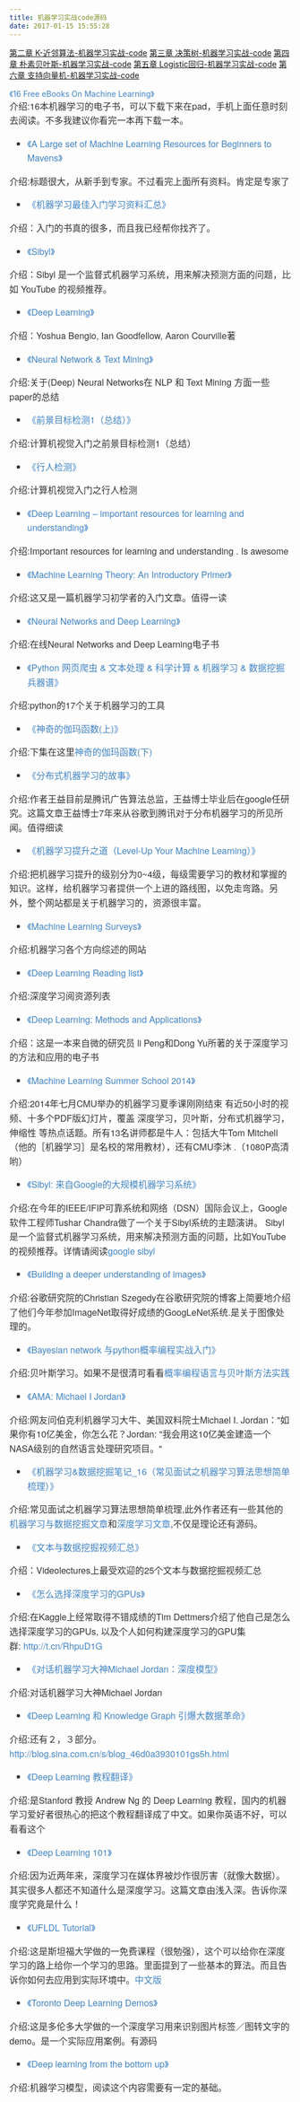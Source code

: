 ```yaml
---
title: 机器学习实战code源码
date: 2017-01-15 15:55:28
---
```

[第二章 K-近邻算法-机器学习实战-code](/blog/K-近邻算法-机器学习实战-code)
[第三章 决策树-机器学习实战-code](/blog/决策树-机器学习实战-code/)
[第四章 朴素贝叶斯-机器学习实战-code](/blog/朴素贝叶斯-机器学习实战-code)
[第五章 Logistic回归-机器学习实战-code](/blog/Logistic回归-机器学习实战-code)
[第六章 支持向量机-机器学习实战-code](/blog/支持向量机-机器学习实战-code)













<!--                    -->
<div>
<a target="_blank" href="http://efytimes.com/e1/fullnews.asp?edid=121516" style="color:rgb(65,131,196); text-decoration:none; background-color:transparent">《16 Free eBooks On Machine Learning》</a></li></ul>
<p style="margin-top:0px; margin-bottom:16px; color:rgb(51,51,51); font-family:'Helvetica Neue',Helvetica,'Segoe UI',Arial,freesans,sans-serif; font-size:16px; line-height:25.6000003814697px">
介绍:16本机器学习的电子书，可以下载下来在pad，手机上面任意时刻去阅读。不多我建议你看完一本再下载一本。</p>
<ul style="padding:0px 0px 0px 2em; margin-top:0px; margin-bottom:16px; color:rgb(51,51,51); font-family:'Helvetica Neue',Helvetica,'Segoe UI',Arial,freesans,sans-serif; font-size:16px; line-height:25.6000003814697px">
<li style=""><a target="_blank" href="http://www.erogol.com/large-set-machine-learning-resources-beginners-mavens/" style="color:rgb(65,131,196); text-decoration:none; background-color:transparent">《A Large set of Machine Learning Resources
 for Beginners to Mavens》</a></li></ul>
<p style="margin-top:0px; margin-bottom:16px; color:rgb(51,51,51); font-family:'Helvetica Neue',Helvetica,'Segoe UI',Arial,freesans,sans-serif; font-size:16px; line-height:25.6000003814697px">
介绍:标题很大，从新手到专家。不过看完上面所有资料。肯定是专家了</p>
<ul style="padding:0px 0px 0px 2em; margin-top:0px; margin-bottom:16px; color:rgb(51,51,51); font-family:'Helvetica Neue',Helvetica,'Segoe UI',Arial,freesans,sans-serif; font-size:16px; line-height:25.6000003814697px">
<li style=""><a target="_blank" href="http://article.yeeyan.org/view/22139/410514" style="color:rgb(65,131,196); text-decoration:none; background-color:transparent">《机器学习最佳入门学习资料汇总》</a></li></ul>
<p style="margin-top:0px; margin-bottom:16px; color:rgb(51,51,51); font-family:'Helvetica Neue',Helvetica,'Segoe UI',Arial,freesans,sans-serif; font-size:16px; line-height:25.6000003814697px">
介绍：入门的书真的很多，而且我已经帮你找齐了。</p>
<ul style="padding:0px 0px 0px 2em; margin-top:0px; margin-bottom:16px; color:rgb(51,51,51); font-family:'Helvetica Neue',Helvetica,'Segoe UI',Arial,freesans,sans-serif; font-size:16px; line-height:25.6000003814697px">
<li style=""><a target="_blank" href="http://users.soe.ucsc.edu/~niejiazhong/slides/chandra.pdf" style="color:rgb(65,131,196); text-decoration:none; background-color:transparent">《Sibyl》</a></li></ul>
<p style="margin-top:0px; margin-bottom:16px; color:rgb(51,51,51); font-family:'Helvetica Neue',Helvetica,'Segoe UI',Arial,freesans,sans-serif; font-size:16px; line-height:25.6000003814697px">
介绍：Sibyl 是一个监督式机器学习系统，用来解决预测方面的问题，比如 YouTube 的视频推荐。</p>
<ul style="padding:0px 0px 0px 2em; margin-top:0px; margin-bottom:16px; color:rgb(51,51,51); font-family:'Helvetica Neue',Helvetica,'Segoe UI',Arial,freesans,sans-serif; font-size:16px; line-height:25.6000003814697px">
<li style=""><a target="_blank" href="http://www.iro.umontreal.ca/~bengioy/dlbook/" style="color:rgb(65,131,196); text-decoration:none; background-color:transparent">《Deep Learning》</a></li></ul>
<p style="margin-top:0px; margin-bottom:16px; color:rgb(51,51,51); font-family:'Helvetica Neue',Helvetica,'Segoe UI',Arial,freesans,sans-serif; font-size:16px; line-height:25.6000003814697px">
介绍：Yoshua Bengio, Ian Goodfellow, Aaron Courville著</p>
<ul style="padding:0px 0px 0px 2em; margin-top:0px; margin-bottom:16px; color:rgb(51,51,51); font-family:'Helvetica Neue',Helvetica,'Segoe UI',Arial,freesans,sans-serif; font-size:16px; line-height:25.6000003814697px">
<li style=""><a target="_blank" href="http://www.slideshare.net/ssuser9cc1bd/piji-li-dltm" style="color:rgb(65,131,196); text-decoration:none; background-color:transparent">《Neural Network &amp; Text Mining》</a></li></ul>
<p style="margin-top:0px; margin-bottom:16px; color:rgb(51,51,51); font-family:'Helvetica Neue',Helvetica,'Segoe UI',Arial,freesans,sans-serif; font-size:16px; line-height:25.6000003814697px">
介绍:关于(Deep) Neural Networks在 NLP 和 Text Mining 方面一些paper的总结</p>
<ul style="padding:0px 0px 0px 2em; margin-top:0px; margin-bottom:16px; color:rgb(51,51,51); font-family:'Helvetica Neue',Helvetica,'Segoe UI',Arial,freesans,sans-serif; font-size:16px; line-height:25.6000003814697px">
<li style=""><a target="_blank" href="http://www.cnblogs.com/lxy2017/p/3927226.html" style="color:rgb(65,131,196); text-decoration:none; background-color:transparent">《前景目标检测1（总结）》</a></li></ul>
<p style="margin-top:0px; margin-bottom:16px; color:rgb(51,51,51); font-family:'Helvetica Neue',Helvetica,'Segoe UI',Arial,freesans,sans-serif; font-size:16px; line-height:25.6000003814697px">
介绍:计算机视觉入门之前景目标检测1（总结）</p>
<ul style="padding:0px 0px 0px 2em; margin-top:0px; margin-bottom:16px; color:rgb(51,51,51); font-family:'Helvetica Neue',Helvetica,'Segoe UI',Arial,freesans,sans-serif; font-size:16px; line-height:25.6000003814697px">
<li style=""><a target="_blank" href="http://www.52ml.net/17004.html" style="color:rgb(65,131,196); text-decoration:none; background-color:transparent">《行人检测》</a></li></ul>
<p style="margin-top:0px; margin-bottom:16px; color:rgb(51,51,51); font-family:'Helvetica Neue',Helvetica,'Segoe UI',Arial,freesans,sans-serif; font-size:16px; line-height:25.6000003814697px">
介绍:计算机视觉入门之行人检测</p>
<ul style="padding:0px 0px 0px 2em; margin-top:0px; margin-bottom:16px; color:rgb(51,51,51); font-family:'Helvetica Neue',Helvetica,'Segoe UI',Arial,freesans,sans-serif; font-size:16px; line-height:25.6000003814697px">
<li style=""><a target="_blank" href="http://www.kdnuggets.com/2014/08/deep-learning-important-resources-learning-understanding.html" style="color:rgb(65,131,196); text-decoration:none; background-color:transparent">《Deep Learning – important
 resources for learning and understanding》</a></li></ul>
<p style="margin-top:0px; margin-bottom:16px; color:rgb(51,51,51); font-family:'Helvetica Neue',Helvetica,'Segoe UI',Arial,freesans,sans-serif; font-size:16px; line-height:25.6000003814697px">
介绍:Important resources for learning and understanding . Is awesome</p>
<ul style="padding:0px 0px 0px 2em; margin-top:0px; margin-bottom:16px; color:rgb(51,51,51); font-family:'Helvetica Neue',Helvetica,'Segoe UI',Arial,freesans,sans-serif; font-size:16px; line-height:25.6000003814697px">
<li style=""><a target="_blank" href="http://www.toptal.com/machine-learning/machine-learning-theory-an-introductory-primer" style="color:rgb(65,131,196); text-decoration:none; background-color:transparent">《Machine Learning Theory: An Introductory
 Primer》</a></li></ul>
<p style="margin-top:0px; margin-bottom:16px; color:rgb(51,51,51); font-family:'Helvetica Neue',Helvetica,'Segoe UI',Arial,freesans,sans-serif; font-size:16px; line-height:25.6000003814697px">
介绍:这又是一篇机器学习初学者的入门文章。值得一读</p>
<ul style="padding:0px 0px 0px 2em; margin-top:0px; margin-bottom:16px; color:rgb(51,51,51); font-family:'Helvetica Neue',Helvetica,'Segoe UI',Arial,freesans,sans-serif; font-size:16px; line-height:25.6000003814697px">
<li style=""><a target="_blank" href="http://neuralnetworksanddeeplearning.com/" style="color:rgb(65,131,196); text-decoration:none; background-color:transparent">《Neural Networks and Deep Learning》</a></li></ul>
<p style="margin-top:0px; margin-bottom:16px; color:rgb(51,51,51); font-family:'Helvetica Neue',Helvetica,'Segoe UI',Arial,freesans,sans-serif; font-size:16px; line-height:25.6000003814697px">
介绍:在线Neural Networks and Deep Learning电子书</p>
<ul style="padding:0px 0px 0px 2em; margin-top:0px; margin-bottom:16px; color:rgb(51,51,51); font-family:'Helvetica Neue',Helvetica,'Segoe UI',Arial,freesans,sans-serif; font-size:16px; line-height:25.6000003814697px">
<li style=""><a target="_blank" href="http://www.52nlp.cn/python-%E7%BD%91%E9%A1%B5%E7%88%AC%E8%99%AB-%E6%96%87%E6%9C%AC%E5%A4%84%E7%90%86-%E7%A7%91%E5%AD%A6%E8%AE%A1%E7%AE%97-%E6%9C%BA%E5%99%A8%E5%AD%A6%E4%B9%A0-%E6%95%B0%E6%8D%AE%E6%8C%96%E6%8E%98" style="color:rgb(65,131,196); text-decoration:none; background-color:transparent">《Python
 网页爬虫 &amp; 文本处理 &amp; 科学计算 &amp; 机器学习 &amp; 数据挖掘兵器谱》</a></li></ul>
<p style="margin-top:0px; margin-bottom:16px; color:rgb(51,51,51); font-family:'Helvetica Neue',Helvetica,'Segoe UI',Arial,freesans,sans-serif; font-size:16px; line-height:25.6000003814697px">
介绍:python的17个关于机器学习的工具</p>
<ul style="padding:0px 0px 0px 2em; margin-top:0px; margin-bottom:16px; color:rgb(51,51,51); font-family:'Helvetica Neue',Helvetica,'Segoe UI',Arial,freesans,sans-serif; font-size:16px; line-height:25.6000003814697px">
<li style=""><a target="_blank" href="http://www.flickering.cn/%E6%A6%82%E7%8E%87%E7%BB%9F%E8%AE%A1/2014/06/%E7%A5%9E%E5%A5%87%E7%9A%84%E4%BC%BD%E7%8E%9B%E5%87%BD%E6%95%B0%E4%B8%8A/" style="color:rgb(65,131,196); text-decoration:none; background-color:transparent">《神奇的伽玛函数(上)》</a></li></ul>
<p style="margin-top:0px; margin-bottom:16px; color:rgb(51,51,51); font-family:'Helvetica Neue',Helvetica,'Segoe UI',Arial,freesans,sans-serif; font-size:16px; line-height:25.6000003814697px">
介绍:下集在这里<a target="_blank" href="http://www.flickering.cn/%E6%A6%82%E7%8E%87%E7%BB%9F%E8%AE%A1/2014/06/%E7%A5%9E%E5%A5%87%E7%9A%84%E4%BC%BD%E7%8E%9B%E5%87%BD%E6%95%B0%E4%B8%8A/" style="color:rgb(65,131,196); text-decoration:none; background-color:transparent">神奇的伽玛函数(下)</a></p>
<ul style="padding:0px 0px 0px 2em; margin-top:0px; margin-bottom:16px; color:rgb(51,51,51); font-family:'Helvetica Neue',Helvetica,'Segoe UI',Arial,freesans,sans-serif; font-size:16px; line-height:25.6000003814697px">
<li style=""><a target="_blank" href="http://cxwangyi.github.io/2014/01/20/distributed-machine-learning/" style="color:rgb(65,131,196); text-decoration:none; background-color:transparent">《分布式机器学习的故事》</a></li></ul>
<p style="margin-top:0px; margin-bottom:16px; color:rgb(51,51,51); font-family:'Helvetica Neue',Helvetica,'Segoe UI',Arial,freesans,sans-serif; font-size:16px; line-height:25.6000003814697px">
介绍:作者王益目前是腾讯广告算法总监，王益博士毕业后在google任研究。这篇文章王益博士7年来从谷歌到腾讯对于分布机器学习的所见所闻。值得细读</p>
<ul style="padding:0px 0px 0px 2em; margin-top:0px; margin-bottom:16px; color:rgb(51,51,51); font-family:'Helvetica Neue',Helvetica,'Segoe UI',Arial,freesans,sans-serif; font-size:16px; line-height:25.6000003814697px">
<li style=""><a target="_blank" href="http://metacademy.org/roadmaps/cjrd/level-up-your-ml" style="color:rgb(65,131,196); text-decoration:none; background-color:transparent">《机器学习提升之道（Level-Up Your Machine Learning）》</a></li></ul>
<p style="margin-top:0px; margin-bottom:16px; color:rgb(51,51,51); font-family:'Helvetica Neue',Helvetica,'Segoe UI',Arial,freesans,sans-serif; font-size:16px; line-height:25.6000003814697px">
介绍:把机器学习提升的级别分为0~4级，每级需要学习的教材和掌握的知识。这样，给机器学习者提供一个上进的路线图，以免走弯路。另外，整个网站都是关于机器学习的，资源很丰富。</p>
<ul style="padding:0px 0px 0px 2em; margin-top:0px; margin-bottom:16px; color:rgb(51,51,51); font-family:'Helvetica Neue',Helvetica,'Segoe UI',Arial,freesans,sans-serif; font-size:16px; line-height:25.6000003814697px">
<li style=""><a target="_blank" href="http://www.mlsurveys.com/" style="color:rgb(65,131,196); text-decoration:none; background-color:transparent">《Machine Learning Surveys》</a></li></ul>
<p style="margin-top:0px; margin-bottom:16px; color:rgb(51,51,51); font-family:'Helvetica Neue',Helvetica,'Segoe UI',Arial,freesans,sans-serif; font-size:16px; line-height:25.6000003814697px">
介绍:机器学习各个方向综述的网站</p>
<ul style="padding:0px 0px 0px 2em; margin-top:0px; margin-bottom:16px; color:rgb(51,51,51); font-family:'Helvetica Neue',Helvetica,'Segoe UI',Arial,freesans,sans-serif; font-size:16px; line-height:25.6000003814697px">
<li style=""><a target="_blank" href="http://deeplearning.net/reading-list/" style="color:rgb(65,131,196); text-decoration:none; background-color:transparent">《Deep Learning Reading list》</a></li></ul>
<p style="margin-top:0px; margin-bottom:16px; color:rgb(51,51,51); font-family:'Helvetica Neue',Helvetica,'Segoe UI',Arial,freesans,sans-serif; font-size:16px; line-height:25.6000003814697px">
介绍:深度学习阅资源列表</p>
<ul style="padding:0px 0px 0px 2em; margin-top:0px; margin-bottom:16px; color:rgb(51,51,51); font-family:'Helvetica Neue',Helvetica,'Segoe UI',Arial,freesans,sans-serif; font-size:16px; line-height:25.6000003814697px">
<li style=""><a target="_blank" href="http://research.microsoft.com/pubs/219984/DeepLearningBook_RefsByLastFirstNames.pdf" style="color:rgb(65,131,196); text-decoration:none; background-color:transparent">《Deep Learning: Methods and Applications》</a></li></ul>
<p style="margin-top:0px; margin-bottom:16px; color:rgb(51,51,51); font-family:'Helvetica Neue',Helvetica,'Segoe UI',Arial,freesans,sans-serif; font-size:16px; line-height:25.6000003814697px">
介绍：这是一本来自微的研究员 li Peng和Dong Yu所著的关于深度学习的方法和应用的电子书</p>
<ul style="padding:0px 0px 0px 2em; margin-top:0px; margin-bottom:16px; color:rgb(51,51,51); font-family:'Helvetica Neue',Helvetica,'Segoe UI',Arial,freesans,sans-serif; font-size:16px; line-height:25.6000003814697px">
<li style=""><a target="_blank" href="http://pan.baidu.com/s/1pJ0ok7T" style="color:rgb(65,131,196); text-decoration:none; background-color:transparent">《Machine Learning Summer School 2014》</a></li></ul>
<p style="margin-top:0px; margin-bottom:16px; color:rgb(51,51,51); font-family:'Helvetica Neue',Helvetica,'Segoe UI',Arial,freesans,sans-serif; font-size:16px; line-height:25.6000003814697px">
介绍:2014年七月CMU举办的机器学习夏季课刚刚结束 有近50小时的视频、十多个PDF版幻灯片，覆盖 深度学习，贝叶斯，分布式机器学习，伸缩性 等热点话题。所有13名讲师都是牛人：包括大牛Tom Mitchell （他的［机器学习］是名校的常用教材），还有CMU李沐 .（1080P高清哟）</p>
<ul style="padding:0px 0px 0px 2em; margin-top:0px; margin-bottom:16px; color:rgb(51,51,51); font-family:'Helvetica Neue',Helvetica,'Segoe UI',Arial,freesans,sans-serif; font-size:16px; line-height:25.6000003814697px">
<li style=""><a target="_blank" href="http://users.soe.ucsc.edu/~niejiazhong/slides/chandra.pdf" style="color:rgb(65,131,196); text-decoration:none; background-color:transparent">《Sibyl: 来自Google的大规模机器学习系统》</a></li></ul>
<p style="margin-top:0px; margin-bottom:16px; color:rgb(51,51,51); font-family:'Helvetica Neue',Helvetica,'Segoe UI',Arial,freesans,sans-serif; font-size:16px; line-height:25.6000003814697px">
介绍:在今年的IEEE/IFIP可靠系统和网络（DSN）国际会议上，Google软件工程师Tushar Chandra做了一个关于Sibyl系统的主题演讲。 Sibyl是一个监督式机器学习系统，用来解决预测方面的问题，比如YouTube的视频推荐。详情请阅读<a target="_blank" href="http://www.infoq.com/cn/news/2014/07/google-sibyl" style="color:rgb(65,131,196); text-decoration:none; background-color:transparent">google
 sibyl</a></p>
<ul style="padding:0px 0px 0px 2em; margin-top:0px; margin-bottom:16px; color:rgb(51,51,51); font-family:'Helvetica Neue',Helvetica,'Segoe UI',Arial,freesans,sans-serif; font-size:16px; line-height:25.6000003814697px">
<li style=""><a target="_blank" href="http://googleresearch.blogspot.com/2014/09/building-deeper-understanding-of-images.html" style="color:rgb(65,131,196); text-decoration:none; background-color:transparent">《Building a deeper understanding
 of images》</a></li></ul>
<p style="margin-top:0px; margin-bottom:16px; color:rgb(51,51,51); font-family:'Helvetica Neue',Helvetica,'Segoe UI',Arial,freesans,sans-serif; font-size:16px; line-height:25.6000003814697px">
介绍:谷歌研究院的Christian Szegedy在谷歌研究院的博客上简要地介绍了他们今年参加ImageNet取得好成绩的GoogLeNet系统.是关于图像处理的。</p>
<ul style="padding:0px 0px 0px 2em; margin-top:0px; margin-bottom:16px; color:rgb(51,51,51); font-family:'Helvetica Neue',Helvetica,'Segoe UI',Arial,freesans,sans-serif; font-size:16px; line-height:25.6000003814697px">
<li style=""><a target="_blank" href="https://github.com/memect/hao/blob/master/awesome/bayesian-network-python.md" style="color:rgb(65,131,196); text-decoration:none; background-color:transparent">《Bayesian network 与python概率编程实战入门》</a></li></ul>
<p style="margin-top:0px; margin-bottom:16px; color:rgb(51,51,51); font-family:'Helvetica Neue',Helvetica,'Segoe UI',Arial,freesans,sans-serif; font-size:16px; line-height:25.6000003814697px">
介绍:贝叶斯学习。如果不是很清可看看<a target="_blank" href="http://www.infoq.com/cn/news/2014/07/programming-language-bayes" style="color:rgb(65,131,196); text-decoration:none; background-color:transparent">概率编程语言与贝叶斯方法实践</a></p>
<ul style="padding:0px 0px 0px 2em; margin-top:0px; margin-bottom:16px; color:rgb(51,51,51); font-family:'Helvetica Neue',Helvetica,'Segoe UI',Arial,freesans,sans-serif; font-size:16px; line-height:25.6000003814697px">
<li style=""><a target="_blank" href="http://www.reddit.com/r/MachineLearning/comments/2fxi6v/ama_michael_i_jordan/" style="color:rgb(65,131,196); text-decoration:none; background-color:transparent">《AMA: Michael I Jordan》</a></li></ul>
<p style="margin-top:0px; margin-bottom:16px; color:rgb(51,51,51); font-family:'Helvetica Neue',Helvetica,'Segoe UI',Arial,freesans,sans-serif; font-size:16px; line-height:25.6000003814697px">
介绍:网友问伯克利机器学习大牛、美国双料院士Michael I. Jordan："如果你有10亿美金，你怎么花？Jordan: "我会用这10亿美金建造一个NASA级别的自然语言处理研究项目。"</p>
<ul style="padding:0px 0px 0px 2em; margin-top:0px; margin-bottom:16px; color:rgb(51,51,51); font-family:'Helvetica Neue',Helvetica,'Segoe UI',Arial,freesans,sans-serif; font-size:16px; line-height:25.6000003814697px">
<li style=""><a target="_blank" href="http://www.cnblogs.com/tornadomeet/p/3395593.html" style="color:rgb(65,131,196); text-decoration:none; background-color:transparent">《机器学习&amp;数据挖掘笔记_16（常见面试之机器学习算法思想简单梳理）》</a></li></ul>
<p style="margin-top:0px; margin-bottom:16px; color:rgb(51,51,51); font-family:'Helvetica Neue',Helvetica,'Segoe UI',Arial,freesans,sans-serif; font-size:16px; line-height:25.6000003814697px">
介绍:常见面试之机器学习算法思想简单梳理,此外作者还有一些其他的<a target="_blank" href="http://www.cnblogs.com/tornadomeet/tag/%E6%9C%BA%E5%99%A8%E5%AD%A6%E4%B9%A0/" style="color:rgb(65,131,196); text-decoration:none; background-color:transparent">机器学习与数据挖掘文章</a>和<a target="_blank" href="http://www.cnblogs.com/tornadomeet/tag/Deep%E3%80%80Learning/" style="color:rgb(65,131,196); text-decoration:none; background-color:transparent">深度学习文章</a>,不仅是理论还有源码。</p>
<ul style="padding:0px 0px 0px 2em; margin-top:0px; margin-bottom:16px; color:rgb(51,51,51); font-family:'Helvetica Neue',Helvetica,'Segoe UI',Arial,freesans,sans-serif; font-size:16px; line-height:25.6000003814697px">
<li style=""><a target="_blank" href="http://www.kdnuggets.com/2014/09/most-viewed-web-mining-lectures-videolectures.html" style="color:rgb(65,131,196); text-decoration:none; background-color:transparent">《文本与数据挖掘视频汇总》</a></li></ul>
<p style="margin-top:0px; margin-bottom:16px; color:rgb(51,51,51); font-family:'Helvetica Neue',Helvetica,'Segoe UI',Arial,freesans,sans-serif; font-size:16px; line-height:25.6000003814697px">
介绍：Videolectures上最受欢迎的25个文本与数据挖掘视频汇总</p>
<ul style="padding:0px 0px 0px 2em; margin-top:0px; margin-bottom:16px; color:rgb(51,51,51); font-family:'Helvetica Neue',Helvetica,'Segoe UI',Arial,freesans,sans-serif; font-size:16px; line-height:25.6000003814697px">
<li style=""><a target="_blank" href="http://timdettmers.wordpress.com/2014/08/14/which-gpu-for-deep-learning/" style="color:rgb(65,131,196); text-decoration:none; background-color:transparent">《怎么选择深度学习的GPUs》</a></li></ul>
<p style="margin-top:0px; margin-bottom:16px; color:rgb(51,51,51); font-family:'Helvetica Neue',Helvetica,'Segoe UI',Arial,freesans,sans-serif; font-size:16px; line-height:25.6000003814697px">
介绍:在Kaggle上经常取得不错成绩的Tim Dettmers介绍了他自己是怎么选择深度学习的GPUs, 以及个人如何构建深度学习的GPU集群:&nbsp;<a target="_blank" href="http://t.cn/RhpuD1G" style="color:rgb(65,131,196); text-decoration:none; background-color:transparent">http://t.cn/RhpuD1G</a></p>
<ul style="padding:0px 0px 0px 2em; margin-top:0px; margin-bottom:16px; color:rgb(51,51,51); font-family:'Helvetica Neue',Helvetica,'Segoe UI',Arial,freesans,sans-serif; font-size:16px; line-height:25.6000003814697px">
<li style=""><a target="_blank" href="http://www.infoq.com/cn/news/2014/09/depth-model" style="color:rgb(65,131,196); text-decoration:none; background-color:transparent">《对话机器学习大神Michael Jordan：深度模型》</a></li></ul>
<p style="margin-top:0px; margin-bottom:16px; color:rgb(51,51,51); font-family:'Helvetica Neue',Helvetica,'Segoe UI',Arial,freesans,sans-serif; font-size:16px; line-height:25.6000003814697px">
介绍:对话机器学习大神Michael Jordan</p>
<ul style="padding:0px 0px 0px 2em; margin-top:0px; margin-bottom:16px; color:rgb(51,51,51); font-family:'Helvetica Neue',Helvetica,'Segoe UI',Arial,freesans,sans-serif; font-size:16px; line-height:25.6000003814697px">
<li style=""><a target="_blank" href="http://blog.sina.com.cn/s/blog_46d0a3930101fswl.html" style="color:rgb(65,131,196); text-decoration:none; background-color:transparent">《Deep Learning 和 Knowledge Graph 引爆大数据革命》</a></li></ul>
<p style="margin-top:0px; margin-bottom:16px; color:rgb(51,51,51); font-family:'Helvetica Neue',Helvetica,'Segoe UI',Arial,freesans,sans-serif; font-size:16px; line-height:25.6000003814697px">
介绍:还有２，３部分。<a target="_blank" href="http://blog.sina.com.cn/s/blog_46d0a3930101gs5h.html" style="color:rgb(65,131,196); text-decoration:none; background-color:transparent">http://blog.sina.com.cn/s/blog_46d0a3930101gs5h.html</a></p>
<ul style="padding:0px 0px 0px 2em; margin-top:0px; margin-bottom:16px; color:rgb(51,51,51); font-family:'Helvetica Neue',Helvetica,'Segoe UI',Arial,freesans,sans-serif; font-size:16px; line-height:25.6000003814697px">
<li style=""><a target="_blank" href="http://blog.sina.com.cn/s/blog_46d0a3930101h6nf.html" style="color:rgb(65,131,196); text-decoration:none; background-color:transparent">《Deep Learning 教程翻译》</a></li></ul>
<p style="margin-top:0px; margin-bottom:16px; color:rgb(51,51,51); font-family:'Helvetica Neue',Helvetica,'Segoe UI',Arial,freesans,sans-serif; font-size:16px; line-height:25.6000003814697px">
介绍:是Stanford 教授 Andrew Ng 的 Deep Learning 教程，国内的机器学习爱好者很热心的把这个教程翻译成了中文。如果你英语不好，可以看看这个</p>
<ul style="padding:0px 0px 0px 2em; margin-top:0px; margin-bottom:16px; color:rgb(51,51,51); font-family:'Helvetica Neue',Helvetica,'Segoe UI',Arial,freesans,sans-serif; font-size:16px; line-height:25.6000003814697px">
<li style=""><a target="_blank" href="http://markus.com/deep-learning-101/" style="color:rgb(65,131,196); text-decoration:none; background-color:transparent">《Deep Learning 101》</a></li></ul>
<p style="margin-top:0px; margin-bottom:16px; color:rgb(51,51,51); font-family:'Helvetica Neue',Helvetica,'Segoe UI',Arial,freesans,sans-serif; font-size:16px; line-height:25.6000003814697px">
介绍:因为近两年来，深度学习在媒体界被炒作很厉害（就像大数据）。其实很多人都还不知道什么是深度学习。这篇文章由浅入深。告诉你深度学究竟是什么！</p>
<ul style="padding:0px 0px 0px 2em; margin-top:0px; margin-bottom:16px; color:rgb(51,51,51); font-family:'Helvetica Neue',Helvetica,'Segoe UI',Arial,freesans,sans-serif; font-size:16px; line-height:25.6000003814697px">
<li style=""><a target="_blank" href="http://ufldl.stanford.edu/wiki/index.php/UFLDL_Tutorial" style="color:rgb(65,131,196); text-decoration:none; background-color:transparent">《UFLDL Tutorial》</a></li></ul>
<p style="margin-top:0px; margin-bottom:16px; color:rgb(51,51,51); font-family:'Helvetica Neue',Helvetica,'Segoe UI',Arial,freesans,sans-serif; font-size:16px; line-height:25.6000003814697px">
介绍:这是斯坦福大学做的一免费课程（很勉强），这个可以给你在深度学习的路上给你一个学习的思路。里面提到了一些基本的算法。而且告诉你如何去应用到实际环境中。<a target="_blank" href="http://ufldl.stanford.edu/wiki/index.php/UFLDL%E6%95%99%E7%A8%8B" style="color:rgb(65,131,196); text-decoration:none; background-color:transparent">中文版</a></p>
<ul style="padding:0px 0px 0px 2em; margin-top:0px; margin-bottom:16px; color:rgb(51,51,51); font-family:'Helvetica Neue',Helvetica,'Segoe UI',Arial,freesans,sans-serif; font-size:16px; line-height:25.6000003814697px">
<li style=""><a target="_blank" href="http://deeplearning.cs.toronto.edu/" style="color:rgb(65,131,196); text-decoration:none; background-color:transparent">《Toronto Deep Learning Demos》</a></li></ul>
<p style="margin-top:0px; margin-bottom:16px; color:rgb(51,51,51); font-family:'Helvetica Neue',Helvetica,'Segoe UI',Arial,freesans,sans-serif; font-size:16px; line-height:25.6000003814697px">
介绍:这是多伦多大学做的一个深度学习用来识别图片标签／图转文字的demo。是一个实际应用案例。有源码</p>
<ul style="padding:0px 0px 0px 2em; margin-top:0px; margin-bottom:16px; color:rgb(51,51,51); font-family:'Helvetica Neue',Helvetica,'Segoe UI',Arial,freesans,sans-serif; font-size:16px; line-height:25.6000003814697px">
<li style=""><a target="_blank" href="http://metacademy.org/roadmaps/rgrosse/deep_learning" style="color:rgb(65,131,196); text-decoration:none; background-color:transparent">《Deep learning from the bottom up》</a></li></ul>
<p style="margin-top:0px; margin-bottom:16px; color:rgb(51,51,51); font-family:'Helvetica Neue',Helvetica,'Segoe UI',Arial,freesans,sans-serif; font-size:16px; line-height:25.6000003814697px">
介绍:机器学习模型，阅读这个内容需要有一定的基础。</p>
</div>

<!--                                -->

<script async src="//pagead2.googlesyndication.com/pagead/js/adsbygoogle.js"></script>
<!-- blog_machinelearningcode_banner -->
<ins class="adsbygoogle"
     style="display:block"
     data-ad-client="ca-pub-4720896488551810"
     data-ad-slot="1079539086"
     data-ad-format="auto"></ins>
<script>
(adsbygoogle = window.adsbygoogle || []).push({});
</script>

